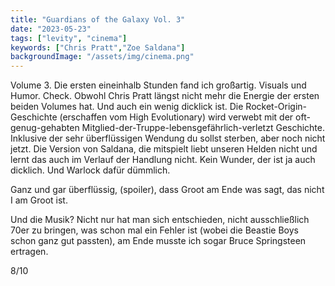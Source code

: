 ```yaml
---
title: "Guardians of the Galaxy Vol. 3"
date: "2023-05-23"
tags: ["levity", "cinema"]
keywords: ["Chris Pratt","Zoe Saldana"]
backgroundImage: "/assets/img/cinema.png"
---
```

Volume 3. Die ersten eineinhalb Stunden fand ich großartig. Visuals und Humor. Check. Obwohl Chris Pratt längst nicht mehr die Energie der ersten beiden Volumes hat. Und auch ein wenig dicklick ist. Die Rocket-Origin-Geschichte (erschaffen vom High Evolutionary) wird verwebt mit der oft-genug-gehabten Mitglied-der-Truppe-lebensgefährlich-verletzt Geschichte. Inklusive der sehr überflüssigen Wendung du sollst sterben, aber noch nicht jetzt. Die Version von Saldana, die mitspielt liebt unseren Helden nicht und lernt das auch im Verlauf der Handlung nicht. Kein Wunder, der ist ja auch dicklich. Und Warlock dafür dümmlich.

Ganz und gar überflüssig, (spoiler), dass Groot am Ende was sagt, das nicht I am Groot ist.

Und die Musik? Nicht nur hat man sich entschieden, nicht ausschließlich 70er zu bringen, was schon mal ein Fehler ist (wobei die Beastie Boys schon ganz gut passten), am Ende musste ich sogar Bruce Springsteen ertragen.

8/10
